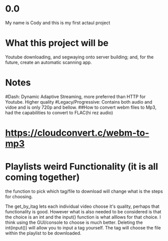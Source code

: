 # 0.0
My name is Cody and this is my first actaul project

# What this project will be
Youtube downloading, and segwaying onto server building; and, for the future, create an automatic scanning app. 

# Notes
#Dash: Dynamic Adaptive Streaming, more preferred than HTTP for Youtube. Higher quality
#Legacy/Progressive: Contains both audio and vidoe and is only 720p and bellow.
##How to convert webm files to Mp3, had the capabilities to convert to FLAC(hi rez audio)
# https://cloudconvert.c/webm-to-mp3

# Playlists weird Functionality (it is all coming together) 
the function to pick which tag/file to download will change what is the steps for choosing.

The get_by_itag lets each individual video choose it's quality, perhaps that functionality is good. However what is also needed to be considered is that the choice is an int and the input() function is what alllows for that choice. I think using the GUI/console to choose is much better. Deleting the int(input()) will allow you to input a tag yourself. The tag will choose the file within the playlist to be downloaded. 